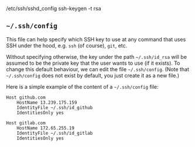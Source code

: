 



/etc/ssh/sshd_config
ssh-keygen -t rsa


## `~/.ssh/config`
This file can help specify which SSH key to use at any command that uses SSH under the hood,
e.g. `ssh` (of course), `git`, etc.

Without specifying otherwise, the key under the path `~/.ssh/id_rsa` will be assumed to
be the private key that the user wants to use (if it exists). To change this default
behaviour, we can edit the file `~/.ssh/config`. (Note that `~/.ssh/config` does not
exist by default, you just create it as a new file.)

Here is a simple example of the content of a `~/.ssh/config` file:
```
Host github.com
    HostName 13.239.175.159
    IdentityFile ~/.ssh/id_github
    IdentitiesOnly yes

Host gitlab.com
    HostName 172.65.255.19
    IdentityFile ~/.ssh/id_gitlab
    IdentitiesOnly yes
```

